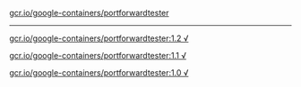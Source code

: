 [gcr.io/google-containers/portforwardtester](https://hub.docker.com/r/anjia0532/google-containers.portforwardtester/tags/) 

----
[gcr.io/google-containers/portforwardtester:1.2 √](https://hub.docker.com/r/anjia0532/google-containers.portforwardtester/tags/)

[gcr.io/google-containers/portforwardtester:1.1 √](https://hub.docker.com/r/anjia0532/google-containers.portforwardtester/tags/)

[gcr.io/google-containers/portforwardtester:1.0 √](https://hub.docker.com/r/anjia0532/google-containers.portforwardtester/tags/)

